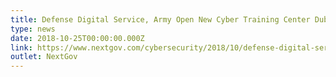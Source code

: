 ```yaml
---
title: Defense Digital Service, Army Open New Cyber Training Center Dubbed Tatooine
type: news
date: 2018-10-25T00:00:00.000Z
link: https://www.nextgov.com/cybersecurity/2018/10/defense-digital-service-army-open-new-cyber-training-center-dubbed-tatooine/152315/
outlet: NextGov
---
```

